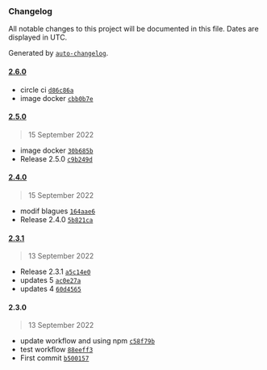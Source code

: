 ### Changelog

All notable changes to this project will be documented in this file. Dates are displayed in UTC.

Generated by [`auto-changelog`](https://github.com/CookPete/auto-changelog).

#### [2.6.0](https://github.com/Zaiddd/joke-app/compare/2.5.0...2.6.0)

- circle ci [`d86c86a`](https://github.com/Zaiddd/joke-app/commit/d86c86ae39dd8bec7d7550432bbf26f9831a5030)
- image docker [`cbb0b7e`](https://github.com/Zaiddd/joke-app/commit/cbb0b7ed46fa5a60931f8bfffd117fcbccdbb361)

#### [2.5.0](https://github.com/Zaiddd/joke-app/compare/2.4.0...2.5.0)

> 15 September 2022

- image docker [`30b685b`](https://github.com/Zaiddd/joke-app/commit/30b685b130e3fc2b098989f330308ec3950030ae)
- Release 2.5.0 [`c9b249d`](https://github.com/Zaiddd/joke-app/commit/c9b249dbfa3fc6c2299dec7eb8adf063741283e5)

#### [2.4.0](https://github.com/Zaiddd/joke-app/compare/2.3.1...2.4.0)

> 15 September 2022

- modif blagues [`164aae6`](https://github.com/Zaiddd/joke-app/commit/164aae6034f58792077ef5c68e9c80840f387f4c)
- Release 2.4.0 [`5b821ca`](https://github.com/Zaiddd/joke-app/commit/5b821ca02d9c6599fa7a0ca256ec8789bdcaf279)

#### [2.3.1](https://github.com/Zaiddd/joke-app/compare/2.3.0...2.3.1)

> 13 September 2022

- Release 2.3.1 [`a5c14e0`](https://github.com/Zaiddd/joke-app/commit/a5c14e0b5896b4cfa6b1b343876cb02edea49e7b)
- updates 5 [`ac0e27a`](https://github.com/Zaiddd/joke-app/commit/ac0e27a77e57aff5b2b4ffe7a1829bfe2ba69c66)
- updates 4 [`60d4565`](https://github.com/Zaiddd/joke-app/commit/60d45656cf944f13c8be5e6f594b88d638eec832)

#### 2.3.0

> 13 September 2022

- update workflow and using npm [`c58f79b`](https://github.com/Zaiddd/joke-app/commit/c58f79b33285dd5676bdfdb95ee94331b5499373)
- test workflow [`88eeff3`](https://github.com/Zaiddd/joke-app/commit/88eeff370ecdae74e7f94adf240f1fd52237c075)
- First commit [`b500157`](https://github.com/Zaiddd/joke-app/commit/b50015746a0070527701cc6088e8caf30136df6c)

